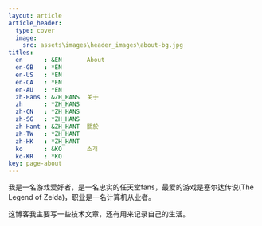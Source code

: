 ```yaml
---
layout: article
article_header:
  type: cover
  image:
    src: assets\images\header_images\about-bg.jpg
titles:
  en      : &EN       About
  en-GB   : *EN
  en-US   : *EN
  en-CA   : *EN
  en-AU   : *EN
  zh-Hans : &ZH_HANS  关于
  zh      : *ZH_HANS
  zh-CN   : *ZH_HANS
  zh-SG   : *ZH_HANS
  zh-Hant : &ZH_HANT  關於
  zh-TW   : *ZH_HANT
  zh-HK   : *ZH_HANT
  ko      : &KO       소개
  ko-KR   : *KO
key: page-about
---
```


我是一名游戏爱好者，是一名忠实的任天堂fans，最爱的游戏是塞尔达传说(The Legend of Zelda)，职业是一名计算机从业者。

这博客我主要写一些技术文章，还有用来记录自己的生活。